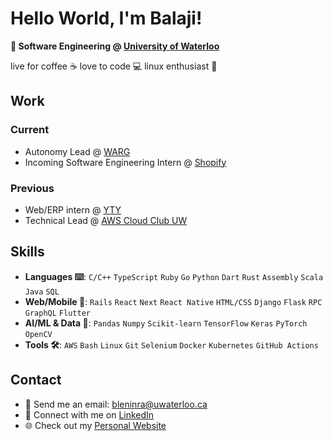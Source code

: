 # Hello World, I'm Balaji!

**📖 Software Engineering @ <a href="https://www.uwaterloo.ca">University of Waterloo</a>**

live for coffee ☕ love to code 💻 linux enthusiast 🐧

## Work

### Current

- Autonomy Lead @ <a href="https://www.uwarg.com">WARG</a>
- Incoming Software Engineering Intern @ <a href="https://www.shopify.com">Shopify</a>

### Previous

- Web/ERP intern @ <a href="https://ytygroup.com.my/">YTY</a>
- Technical Lead @ <a href="https://www.linkedin.com/company/aws-cloud-club-uw/">AWS Cloud Club UW</a>

## Skills

- **Languages ⌨️**: `C/C++` `TypeScript` `Ruby` `Go` `Python` `Dart` `Rust` `Assembly` `Scala` `Java` `SQL`
- **Web/Mobile 📱**: `Rails` `React` `Next` `React Native` `HTML/CSS` `Django` `Flask` `RPC` `GraphQL` `Flutter`
- **AI/ML & Data 🤖**: `Pandas` `Numpy` `Scikit-learn` `TensorFlow` `Keras` `PyTorch` `OpenCV`
- **Tools 🛠️**: `AWS` `Bash` `Linux` `Git` `Selenium` `Docker` `Kubernetes` `GitHub Actions`

## Contact

- 📧 Send me an email: bleninra@uwaterloo.ca
- 🔗 Connect with me on <a href="https://www.linkedin.com/in/balaji-leninrajan/">LinkedIn</a>
- 🌐 Check out my <a href="https://balajileninrajan.github.io/homepage/">Personal Website</a>
